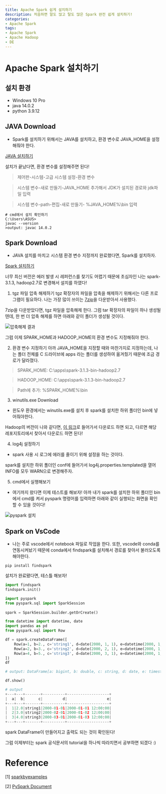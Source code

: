 ```yaml
---
title: Apache Spark 쉽게 설치하기
description: 처음하면 말도 많고 탈도 많은 Spark 완전 쉽게 설치하기!
categories:
- Apache Spark
tags: 
- Apache Spark
- Apache Hadoop
- DE
---
```


# Apache Spark 설치하기
## 설치 환경
- Windows 10 Pro
- java 14.0.2
- python 3.9.12

## JAVA Download
- Spark를 설치하기 위해서는 JAVA를 설치하고, 환경 변수로 JAVA_HOME을 설정해줘야 한다.

[JAVA 설치하기](https://www.oracle.com/java/technologies/javase/javase-jdk8-downloads.html)

설치가 끝났다면, 환경 변수를 설정해주면 된다!

>제어판-시스템-고급 시스템 설정-환경 변수

>시스템 변수-새로 만들기-JAVA_HOME 추가해서 JDK가 설치된 경로와 jdk파일 입력

>시스템 변수-path-편집-새로 만들기- %JAVA_HOME%\bin 입력

```
# cmd에서 설치 확인하기
C:\Users\ASUS>
javac --version
>output: javac 14.0.2
```

## Spark Download
- JAVA 설치를 마치고 시스템 환경 변수 지정까지 완료했다면, Spark를 설치하자.

[Spark 설치하기](https://spark.apache.org/downloads.html)

너무 최신 버전은 에러 발생 시 레퍼런스를 찾기도 어렵기 때문에 초심자인 나는 spark-3.1.3, hadoop2.7로 변경해서 설치를 하였다!

1. tgz 파일 압축 해제하기
tgz 확장자의 파일을 압축을 해제하기 위해서는 다른 프로그램이 필요하다. 나는 가장 많이 쓰이는 [7zip](https://www.7-zip.org/download.html)을 다운받아서 사용했다.

7zip을 다운받았다면, tgz 파일을 압축해제 한다. 그럼 tar 확장자의 파일이 하나 생성될텐데, 한 번 더 압축 해제를 하면 아래와 같이 폴더가 생성될 것이다.

![압축해제 결과](https://user-images.githubusercontent.com/77676907/195248129-1d5ce446-1d5a-4477-a744-fed947c420b9.PNG)

그럼 이제 SPARK_HOME과 HADOOP_HOME의 환경 변수도 지정해줘야 한다.

2. 환경 변수 지정하기
아까 JAVA_HOME을 지정할 때와 마찬가지로 지정하는데, 나는 폴더 전체를 C 드라이브에 apps 라는 폴더를 생성하여 옮겨줬기 때문에 조금 경로가 달라졌다.

>SPARK_HOME: C:\apps\spark-3.1.3-bin-hadoop2.7

>HADOOP_HOME: C:\apps\spark-3.1.3-bin-hadoop2.7

>Path에 추가: %SPARK_HOME%\bin

3. winutils.exe Download
- 윈도우 환경에서는 winutils.exe를 설치 후 spark를 설치한 하위 폴더인 bin에 넣어줘야한다.

Hadoop의 버전이 나와 같다면, [이 링크](https://github.com/steveloughran/winutils/blob/master/hadoop-2.7.1/bin/winutils.exe)로 들어가서 다운로드 하면 되고, 다르면 해당 레포지토리에서 찾아서 다운로드 하면 된다!

4. log4j 설정하기
- spark 사용 시 로그에 에러를 줄이기 위해 설정을 하는 것이다.

spark를 설치한 하위 폴더인 conf에 들어가서 log4j.properties.templated을 열어 INFO를 모두 WARN으로 변경해주자.

5. cmd에서 실행해보기
- 여기까지 왔다면 이제 테스트를 해보자! 아까 내가 spark를 설치한 하위 폴더인 bin에서 cmd를 켜서 pyspark 명령어를 입력하면 아래와 같이 실행되는 화면을 확인할 수 있을 것이다!

![pyspark 설치](https://user-images.githubusercontent.com/77676907/195250009-91f7c99e-ca58-43dd-b6eb-0362dd358daf.PNG)

## Spark on VsCode
- 나는 주로 vscode에서 notebook 파일로 작업을 한다. 또한, vscode와 conda를 연동시켜놨기 때문에 conda에서 findspark를 설치해서 경로를 찾아서 불러오도록 해야한다.

```
pip install findspark
```

설치가 완료됐다면, 테스틀 해보자!

```python
import findspark
findspark.init()

import pyspark
from pyspark.sql import SparkSession
 
spark = SparkSession.builder.getOrCreate()

from datetime import datetime, date
import pandas as pd
from pyspark.sql import Row

df = spark.createDataFrame([
    Row(a=1, b=2., c='string1', d=date(2000, 1, 1), e=datetime(2000, 1, 1, 12, 0)),
    Row(a=2, b=3., c='string2', d=date(2000, 2, 1), e=datetime(2000, 1, 2, 12, 0)),
    Row(a=4, b=5., c='string3', d=date(2000, 3, 1), e=datetime(2000, 1, 3, 12, 0))
])
df

# output: DataFrame[a: bigint, b: double, c: string, d: date, e: timestamp]

df.show()

# output
+---+---+-------+----------+-------------------+
|  a|  b|      c|         d|                  e|
+---+---+-------+----------+-------------------+
|  1|2.0|string1|2000-01-01|2000-01-01 12:00:00|
|  2|3.0|string2|2000-02-01|2000-01-02 12:00:00|
|  3|4.0|string3|2000-03-01|2000-01-03 12:00:00|
+---+---+-------+----------+-------------------+
```

spark DataFrame이 만들어지고 출력도 되는 것이 확인된다!

그럼 이제부터는 spark 공식문서의 tutorial을 하나씩 따라치면서 공부하면 되겠다 :)

# Reference
[1] [sparkbyexamples](https://sparkbyexamples.com/spark/apache-spark-installation-on-windows/)

[2] [PySpark Document](https://spark.apache.org/docs/3.1.3/api/python/index.html)